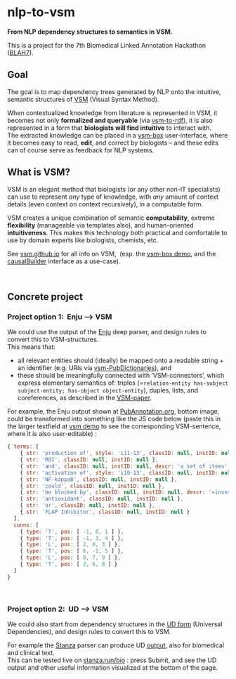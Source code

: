 # nlp-to-vsm
**From NLP dependency structures to semantics in VSM.**

This is a project for the 7th Biomedical Linked Annotation Hackathon ([BLAH7](https://blah7.linkedannotation.org)).

## Goal
The goal is to map dependency trees generated by NLP onto the intuitive, semantic structures of [VSM](https://vsm.github.io) (Visual Syntax Method).

When contextualized knowledge from literature is represented in VSM, it becomes not only **formalized and queryable** (via [vsm-to-rdf](https://github.com/vsm/vsm-to-rdf)), it is also represented in a form that **biologists will find intuitive** to interact with.  
The extracted knowledge can be placed in a [vsm-box](https://github.com/vsm/vsm-box) user-interface, where it becomes easy to read, **edit**, and correct by biologists – and these edits can of course serve as feedback for NLP systems.

## What is VSM?
VSM is an elegant method that biologists (or any other non-IT specialists) can use to represent _any_ type of knowledge, with _any_ amount of context details (even context on context recursively), in a computable form.

VSM creates a unique combination of semantic **computability**, extreme **flexibility** (manageable via templates also), and human-oriented **intuitiveness**. This makes this technology both practical and comfortable to use by domain experts like biologists, chemists, etc.  

See [vsm.github.io](https://vsm.github.io) for all info on VSM, &nbsp;(esp. the [vsm-box demo](https://vsm.github.io/demo), and the [causalBuilder](https://mi2cast.github.io/causalBuilder) interface as a use-case).

<br>

## Concrete project

### Project option 1:&nbsp; Enju –> VSM

We could use the output of the [Enju](https://mynlp.is.s.u-tokyo.ac.jp/enju) deep parser, and design rules to convert this to VSM-structures.  
This means that:
- all relevant entities should (ideally) be mapped onto a readable string + an identifier (e.g. URIs via [vsm-PubDictionaries](https://github.com/UniBioDicts/vsm-pubdictionaries)), and
- these should be meaningfully connected with ‘VSM-connectors’, which express elementary semantics of: triples (=`relation-entity has-subject subject-entity; has-object object-entity`), duples, lists, and coreferences, as described in the [VSM-paper](https://www.preprints.org/manuscript/202007.0486).

For example, the Enju output shown at [PubAnnotation.org](http://www.pubannotation.org), bottom image, could be transformed into something like the JS code below
(paste this in the larger textfield at [vsm demo](https://vsm.github.io/demo) to see the corresponding VSM-sentence, where it is also user-editable) :
<!-- Maybe someday this link will autofill it: https://vsm.github.io/demo?v=%7B%20terms%3A%20%5B%0A%20%20%20%20%7B%20str%3A%20%27production%20of%27%2C%20style%3A%20%27i11-13%27%2C%20classID%3A%20null%2C%20instID%3A%20null%20%7D%2C%0A%20%20%20%20%7B%20str%3A%20%27ROI%27%2C%20classID%3A%20null%2C%20instID%3A%20null%20%7D%2C%0A%20%20%20%20%7B%20str%3A%20%27and%27%2C%20classID%3A%20null%2C%20instID%3A%20null%2C%20descr%3A%20%27a%20set%20of%20items%27%20%7D%2C%0A%20%20%20%20%7B%20str%3A%20%27activation%20of%27%2C%20style%3A%20%27i10-13%27%2C%20classID%3A%20null%2C%20instID%3A%20null%20%7D%2C%0A%20%20%20%20%7B%20str%3A%20%27NF-kappaB%27%2C%20classID%3A%20null%2C%20instID%3A%20null%20%7D%2C%0A%20%20%20%20%7B%20str%3A%20%27could%27%2C%20classID%3A%20null%2C%20instID%3A%20null%20%7D%2C%0A%20%20%20%20%7B%20str%3A%20%27be%20blocked%20by%27%2C%20classID%3A%20null%2C%20instID%3A%20null%2C%20descr%3A%20%27%3D%5C%27is%20blocked%20by%5C%27%2C%20%3Dinverse%20of%20%5C%27blocks%5C%27%20or%20%5C%27blocking%20activity%5C%27%27%20%7D%2C%0A%20%20%20%20%7B%20str%3A%20%27antioxidant%27%2C%20classID%3A%20null%2C%20instID%3A%20null%20%7D%2C%0A%20%20%20%20%7B%20str%3A%20%27or%27%2C%20classID%3A%20null%2C%20instID%3A%20null%20%7D%2C%0A%20%20%20%20%7B%20str%3A%20%27FLAP%20Inhibitor%27%2C%20classID%3A%20null%2C%20instID%3A%20null%20%7D%0A%20%20%5D%2C%0A%20%20conns%3A%20%5B%0A%20%20%20%20%7B%20type%3A%20%27T%27%2C%20pos%3A%20%5B%20-1%2C%200%2C%201%20%5D%20%7D%2C%0A%20%20%20%20%7B%20type%3A%20%27T%27%2C%20pos%3A%20%5B%20-1%2C%203%2C%204%20%5D%20%7D%2C%0A%20%20%20%20%7B%20type%3A%20%27L%27%2C%20pos%3A%20%5B%202%2C%200%2C%203%20%5D%20%7D%2C%0A%20%20%20%20%7B%20type%3A%20%27T%27%2C%20pos%3A%20%5B%206%2C%20-1%2C%205%20%5D%20%7D%2C%0A%20%20%20%20%7B%20type%3A%20%27L%27%2C%20pos%3A%20%5B%208%2C%207%2C%209%20%5D%20%7D%2C%0A%20%20%20%20%7B%20type%3A%20%27T%27%2C%20pos%3A%20%5B%202%2C%206%2C%208%20%5D%20%7D%0A%20%20%5D%0A%7D -->
```javascript
{ terms: [
    { str: 'production of', style: 'i11-13', classID: null, instID: null },
    { str: 'ROI', classID: null, instID: null },
    { str: 'and', classID: null, instID: null, descr: 'a set of items' },
    { str: 'activation of', style: 'i10-13', classID: null, instID: null },
    { str: 'NF-kappaB', classID: null, instID: null },
    { str: 'could', classID: null, instID: null },
    { str: 'be blocked by', classID: null, instID: null, descr: '=inverse of \'blocks\' or \'blocking activity\'' },
    { str: 'antioxidant', classID: null, instID: null },
    { str: 'or', classID: null, instID: null },
    { str: 'FLAP Inhibitor', classID: null, instID: null }
  ],
  conns: [
    { type: 'T', pos: [ -1, 0, 1 ] },
    { type: 'T', pos: [ -1, 3, 4 ] },
    { type: 'L', pos: [ 2, 0, 3 ] },
    { type: 'T', pos: [ 6, -1, 5 ] },
    { type: 'L', pos: [ 8, 7, 9 ] },
    { type: 'T', pos: [ 2, 6, 8 ] }
  ]
}
```

<br>

### Project option 2:&nbsp; UD –> VSM

We could also start from dependency structures in the [UD form](https://universaldependencies.org/introduction.html) (Universal Dependencies), and design rules to convert this to VSM.

For example the [Stanza](https://stanfordnlp.github.io/stanza) parser can produce UD [output](https://stanfordnlp.github.io/stanza/depparse.html#accessing-syntactic-dependency-information), also for biomedical and clinical text.  
This can be tested live on [stanza.run/bio](http://stanza.run/bio) : press Submit, and see the UD output and other useful information visualized at the bottom of the page.
